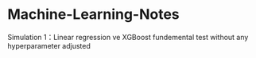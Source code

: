 # Machine-Learning-Notes
Simulation 1：Linear regression ve XGBoost fundemental test without any hyperparameter adjusted
